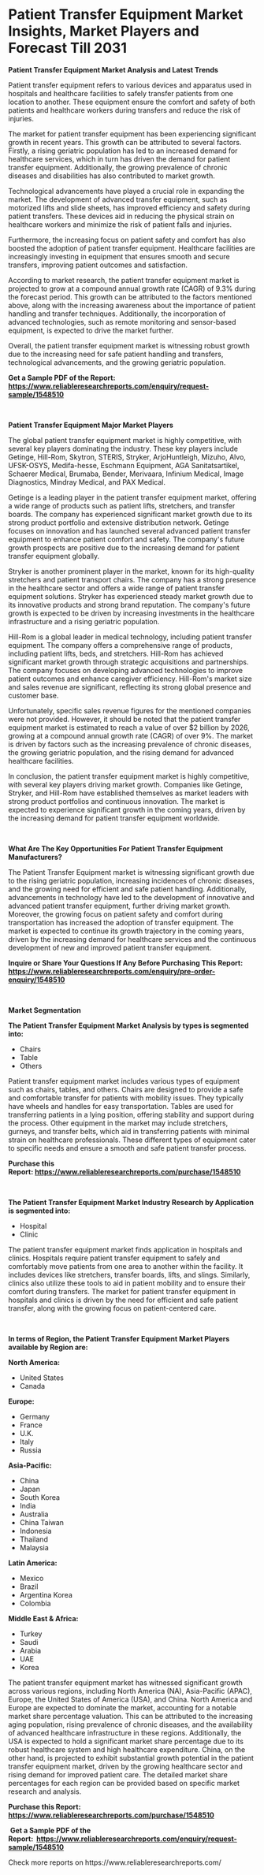 <p><h1>Patient Transfer Equipment Market Insights, Market Players and Forecast Till 2031</h1></p><p><strong>Patient Transfer Equipment Market Analysis and Latest Trends</strong></p>
<p><p>Patient transfer equipment refers to various devices and apparatus used in hospitals and healthcare facilities to safely transfer patients from one location to another. These equipment ensure the comfort and safety of both patients and healthcare workers during transfers and reduce the risk of injuries.</p><p>The market for patient transfer equipment has been experiencing significant growth in recent years. This growth can be attributed to several factors. Firstly, a rising geriatric population has led to an increased demand for healthcare services, which in turn has driven the demand for patient transfer equipment. Additionally, the growing prevalence of chronic diseases and disabilities has also contributed to market growth.</p><p>Technological advancements have played a crucial role in expanding the market. The development of advanced transfer equipment, such as motorized lifts and slide sheets, has improved efficiency and safety during patient transfers. These devices aid in reducing the physical strain on healthcare workers and minimize the risk of patient falls and injuries.</p><p>Furthermore, the increasing focus on patient safety and comfort has also boosted the adoption of patient transfer equipment. Healthcare facilities are increasingly investing in equipment that ensures smooth and secure transfers, improving patient outcomes and satisfaction.</p><p>According to market research, the patient transfer equipment market is projected to grow at a compound annual growth rate (CAGR) of 9.3% during the forecast period. This growth can be attributed to the factors mentioned above, along with the increasing awareness about the importance of patient handling and transfer techniques. Additionally, the incorporation of advanced technologies, such as remote monitoring and sensor-based equipment, is expected to drive the market further.</p><p>Overall, the patient transfer equipment market is witnessing robust growth due to the increasing need for safe patient handling and transfers, technological advancements, and the growing geriatric population.</p></p>
<p><strong>Get a Sample PDF of the Report:&nbsp; <a href="https://www.reliableresearchreports.com/enquiry/request-sample/1548510">https://www.reliableresearchreports.com/enquiry/request-sample/1548510</a></strong></p>
<p>&nbsp;</p>
<p><strong>Patient Transfer Equipment Major Market Players</strong></p>
<p><p>The global patient transfer equipment market is highly competitive, with several key players dominating the industry. These key players include Getinge, Hill-Rom, Skytron, STERIS, Stryker, ArjoHuntleigh, Mizuho, Alvo, UFSK-OSYS, Medifa-hesse, Eschmann Equipment, AGA Sanitatsartikel, Schaerer Medical, Brumaba, Bender, Merivaara, Infinium Medical, Image Diagnostics, Mindray Medical, and PAX Medical.</p><p>Getinge is a leading player in the patient transfer equipment market, offering a wide range of products such as patient lifts, stretchers, and transfer boards. The company has experienced significant market growth due to its strong product portfolio and extensive distribution network. Getinge focuses on innovation and has launched several advanced patient transfer equipment to enhance patient comfort and safety. The company's future growth prospects are positive due to the increasing demand for patient transfer equipment globally.</p><p>Stryker is another prominent player in the market, known for its high-quality stretchers and patient transport chairs. The company has a strong presence in the healthcare sector and offers a wide range of patient transfer equipment solutions. Stryker has experienced steady market growth due to its innovative products and strong brand reputation. The company's future growth is expected to be driven by increasing investments in the healthcare infrastructure and a rising geriatric population.</p><p>Hill-Rom is a global leader in medical technology, including patient transfer equipment. The company offers a comprehensive range of products, including patient lifts, beds, and stretchers. Hill-Rom has achieved significant market growth through strategic acquisitions and partnerships. The company focuses on developing advanced technologies to improve patient outcomes and enhance caregiver efficiency. Hill-Rom's market size and sales revenue are significant, reflecting its strong global presence and customer base.</p><p>Unfortunately, specific sales revenue figures for the mentioned companies were not provided. However, it should be noted that the patient transfer equipment market is estimated to reach a value of over $2 billion by 2026, growing at a compound annual growth rate (CAGR) of over 9%. The market is driven by factors such as the increasing prevalence of chronic diseases, the growing geriatric population, and the rising demand for advanced healthcare facilities.</p><p>In conclusion, the patient transfer equipment market is highly competitive, with several key players driving market growth. Companies like Getinge, Stryker, and Hill-Rom have established themselves as market leaders with strong product portfolios and continuous innovation. The market is expected to experience significant growth in the coming years, driven by the increasing demand for patient transfer equipment worldwide.</p></p>
<p>&nbsp;</p>
<p><strong>What Are The Key Opportunities For Patient Transfer Equipment Manufacturers?</strong></p>
<p><p>The Patient Transfer Equipment market is witnessing significant growth due to the rising geriatric population, increasing incidences of chronic diseases, and the growing need for efficient and safe patient handling. Additionally, advancements in technology have led to the development of innovative and advanced patient transfer equipment, further driving market growth. Moreover, the growing focus on patient safety and comfort during transportation has increased the adoption of transfer equipment. The market is expected to continue its growth trajectory in the coming years, driven by the increasing demand for healthcare services and the continuous development of new and improved patient transfer equipment.</p></p>
<p><strong>Inquire or Share Your Questions If Any Before Purchasing This Report: <a href="https://www.reliableresearchreports.com/enquiry/pre-order-enquiry/1548510">https://www.reliableresearchreports.com/enquiry/pre-order-enquiry/1548510</a></strong></p>
<p>&nbsp;</p>
<p><strong>Market Segmentation</strong></p>
<p><strong>The Patient Transfer Equipment Market Analysis by types is segmented into:</strong></p>
<p><ul><li>Chairs</li><li>Table</li><li>Others</li></ul></p>
<p><p>Patient transfer equipment market includes various types of equipment such as chairs, tables, and others. Chairs are designed to provide a safe and comfortable transfer for patients with mobility issues. They typically have wheels and handles for easy transportation. Tables are used for transferring patients in a lying position, offering stability and support during the process. Other equipment in the market may include stretchers, gurneys, and transfer belts, which aid in transferring patients with minimal strain on healthcare professionals. These different types of equipment cater to specific needs and ensure a smooth and safe patient transfer process.</p></p>
<p><strong>Purchase this Report:&nbsp;<a href="https://www.reliableresearchreports.com/purchase/1548510">https://www.reliableresearchreports.com/purchase/1548510</a></strong></p>
<p>&nbsp;</p>
<p><strong>The Patient Transfer Equipment Market Industry Research by Application is segmented into:</strong></p>
<p><ul><li>Hospital</li><li>Clinic</li></ul></p>
<p><p>The patient transfer equipment market finds application in hospitals and clinics. Hospitals require patient transfer equipment to safely and comfortably move patients from one area to another within the facility. It includes devices like stretchers, transfer boards, lifts, and slings. Similarly, clinics also utilize these tools to aid in patient mobility and to ensure their comfort during transfers. The market for patient transfer equipment in hospitals and clinics is driven by the need for efficient and safe patient transfer, along with the growing focus on patient-centered care.</p></p>
<p>&nbsp;</p>
<p><strong>In terms of Region, the Patient Transfer Equipment Market Players available by Region are:</strong></p>
<p>
    <p> <strong> North America: </strong>
        <ul>
            <li>United States</li>
            <li>Canada</li>
        </ul>
        </p> 
    <p> <strong> Europe: </strong>
        <ul>
            <li>Germany</li>
            <li>France</li>
            <li>U.K.</li>
            <li>Italy</li>
            <li>Russia</li>
        </ul>
        </p> 
    <p> <strong> Asia-Pacific: </strong>
        <ul>
            <li>China</li>
            <li>Japan</li>
            <li>South Korea</li>
            <li>India</li>
            <li>Australia</li>
            <li>China Taiwan</li>
            <li>Indonesia</li>
            <li>Thailand</li>
            <li>Malaysia</li>
        </ul>
        </p> 
    <p> <strong> Latin America: </strong>
        <ul>
            <li>Mexico</li>
            <li>Brazil</li>
            <li>Argentina Korea</li>
            <li>Colombia</li>
        </ul>
        </p> 
    <p> <strong> Middle East & Africa: </strong>
        <ul>
            <li>Turkey</li>
            <li>Saudi</li>
            <li>Arabia</li>
            <li>UAE</li>
            <li>Korea</li>
        </ul>
    </p>
    </p>
<p><p>The patient transfer equipment market has witnessed significant growth across various regions, including North America (NA), Asia-Pacific (APAC), Europe, the United States of America (USA), and China. North America and Europe are expected to dominate the market, accounting for a notable market share percentage valuation. This can be attributed to the increasing aging population, rising prevalence of chronic diseases, and the availability of advanced healthcare infrastructure in these regions. Additionally, the USA is expected to hold a significant market share percentage due to its robust healthcare system and high healthcare expenditure. China, on the other hand, is projected to exhibit substantial growth potential in the patient transfer equipment market, driven by the growing healthcare sector and rising demand for improved patient care. The detailed market share percentages for each region can be provided based on specific market research and analysis.</p></p>
<p><strong>Purchase this Report: <a href="https://www.reliableresearchreports.com/purchase/1548510">https://www.reliableresearchreports.com/purchase/1548510</a></strong></p>
<p>&nbsp;<strong>Get a Sample PDF of the Report:&nbsp;&nbsp;<a href="https://www.reliableresearchreports.com/enquiry/request-sample/1548510">https://www.reliableresearchreports.com/enquiry/request-sample/1548510</a></strong></p>
<p><strong></strong></p>
<p>Check more reports on https://www.reliableresearchreports.com/</p>